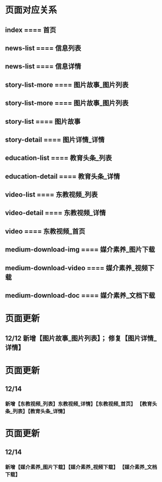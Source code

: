 # 页面对应关系

## index              ==== 首页
## news-list          ==== 信息列表
## news-list          ==== 信息详情
## story-list-more    ==== 图片故事_图片列表
## story-list-more    ==== 图片故事_图片列表
## story-list         ==== 图片故事
## story-detail       ==== 图片详情_详情
## education-list     ==== 教育头条_列表
## education-detail   ==== 教育头条_详情
## video-list         ==== 东教视频_列表
## video-detail       ==== 东教视频_详情
## video              ==== 东教视频_首页
## medium-download-img         ==== 媒介素养_图片下载
## medium-download-video       ==== 媒介素养_视频下载
## medium-download-doc         ==== 媒介素养_文档下载

# 页面更新
## 12/12 新增【图片故事_图片列表】； 修复【图片详情_详情】

# 页面更新
## 12/14 
### 新增【东教视频_列表】东教视频_详情】【东教视频_首页】 【教育头条_列表】【教育头条_详情】 

# 页面更新
## 12/14 
### 新增【媒介素养_图片下载】【媒介素养_视频下载】 【媒介素养_文档下载】
